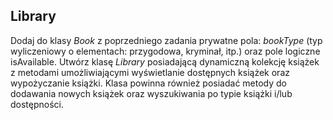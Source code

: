 ## Library

Dodaj do klasy *Book* z poprzedniego zadania prywatne pola: *bookType* (typ wyliczeniowy o elementach: przygodowa, kryminał, itp.) oraz pole logiczne isAvailable. Utwórz klasę *Library* posiadającą dynamiczną kolekcję książek z metodami umożliwiającymi wyświetlanie dostępnych książek oraz wypożyczanie książki. Klasa powinna również posiadać metody do dodawania nowych książek oraz wyszukiwania po typie książki i/lub dostępności.
